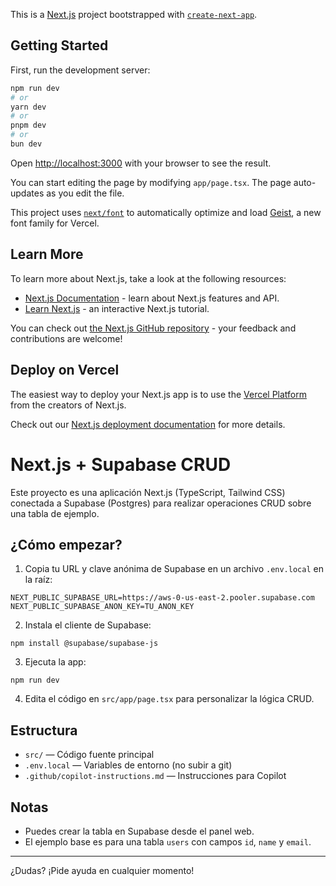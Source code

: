 This is a [Next.js](https://nextjs.org) project bootstrapped with [`create-next-app`](https://nextjs.org/docs/app/api-reference/cli/create-next-app).

## Getting Started

First, run the development server:

```bash
npm run dev
# or
yarn dev
# or
pnpm dev
# or
bun dev
```

Open [http://localhost:3000](http://localhost:3000) with your browser to see the result.

You can start editing the page by modifying `app/page.tsx`. The page auto-updates as you edit the file.

This project uses [`next/font`](https://nextjs.org/docs/app/building-your-application/optimizing/fonts) to automatically optimize and load [Geist](https://vercel.com/font), a new font family for Vercel.

## Learn More

To learn more about Next.js, take a look at the following resources:

- [Next.js Documentation](https://nextjs.org/docs) - learn about Next.js features and API.
- [Learn Next.js](https://nextjs.org/learn) - an interactive Next.js tutorial.

You can check out [the Next.js GitHub repository](https://github.com/vercel/next.js) - your feedback and contributions are welcome!

## Deploy on Vercel

The easiest way to deploy your Next.js app is to use the [Vercel Platform](https://vercel.com/new?utm_medium=default-template&filter=next.js&utm_source=create-next-app&utm_campaign=create-next-app-readme) from the creators of Next.js.

Check out our [Next.js deployment documentation](https://nextjs.org/docs/app/building-your-application/deploying) for more details.

# Next.js + Supabase CRUD

Este proyecto es una aplicación Next.js (TypeScript, Tailwind CSS) conectada a Supabase (Postgres) para realizar operaciones CRUD sobre una tabla de ejemplo.

## ¿Cómo empezar?

1. Copia tu URL y clave anónima de Supabase en un archivo `.env.local` en la raíz:

```
NEXT_PUBLIC_SUPABASE_URL=https://aws-0-us-east-2.pooler.supabase.com
NEXT_PUBLIC_SUPABASE_ANON_KEY=TU_ANON_KEY
```

2. Instala el cliente de Supabase:

```
npm install @supabase/supabase-js
```

3. Ejecuta la app:

```
npm run dev
```

4. Edita el código en `src/app/page.tsx` para personalizar la lógica CRUD.

## Estructura
- `src/` — Código fuente principal
- `.env.local` — Variables de entorno (no subir a git)
- `.github/copilot-instructions.md` — Instrucciones para Copilot

## Notas
- Puedes crear la tabla en Supabase desde el panel web.
- El ejemplo base es para una tabla `users` con campos `id`, `name` y `email`.

---

¿Dudas? ¡Pide ayuda en cualquier momento!
